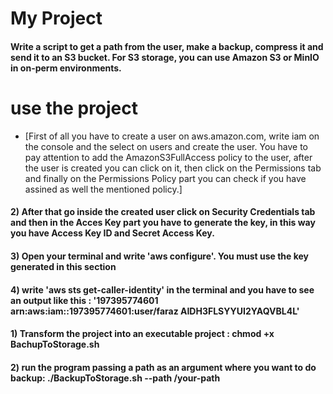# My Project
#### Write a script to get a path from the user, make a backup, compress it and send it to an S3 bucket. For S3 storage, you can use Amazon S3 or MinIO in on-perm environments.

# use the project
* [First of all you have to create a user on aws.amazon.com, write iam on the console and the select on users and create the user. You have to pay attention to add the AmazonS3FullAccess policy to the user, after the user is created you can click on it, then click on the Permissions tab and finally on the Permissions Policy part you can check if you have assined as well the mentioned policy.]
#### 2) After that go inside the created user click on Security Credentials tab and then in the Acces Key part you have to generate the key, in this way you have Access Key ID and Secret Access Key. 
#### 3) Open your terminal and write 'aws configure'. You must use the key generated in this section
#### 4) write 'aws sts get-caller-identity' in the terminal and you have to see an output like this : '197395774601    arn:aws:iam::197395774601:user/faraz   AIDH3FLSYYUI2YAQVBL4L'
#### 1) Transform the project into an executable project : chmod +x BachupToStorage.sh
#### 2) run the program passing a path as an argument where you want to do backup: ./BackupToStorage.sh --path /your-path
